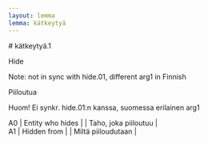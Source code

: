 ```yaml
---
layout: lemma
lemma: kätkeytyä
---
```


<div class="sense">
# <span class="sensename">kätkeytyä.1</span>

<span class="description">Hide</span>

Note: not in sync with hide.01, different arg1 in Finnish

<span class="description">Piiloutua</span>

Huom! Ei synkr. hide.01:n kanssa, suomessa erilainen arg1

A0 | Entity who hides |   | Taho, joka piiloutuu |  
A1 | Hidden from |   | Miltä piiloudutaan |  

</div>


